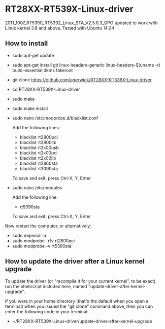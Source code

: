 RT28XX-RT539X-Linux-driver
==========================

2011_1007_RT5390_RT5392_Linux_STA_V2.5.0.3_DPO updated to work with Linux kernel 3.8 and above.
Tested with Ubuntu 14.04

How to install
--------------

- sudo apt-get update
- sudo apt-get install git linux-headers-generic linux-headers-$(uname -r) build-essential dkms fakeroot
- git clone https://github.com/agerwick/RT28XX-RT539X-Linux-driver
- cd RT28XX-RT539X-Linux-driver
- sudo make
- sudo make install
- sudo nano /etc/modprobe.d/blacklist.conf
  
  Add the following lines:
  - blacklist rt2800pci
  - blacklist rt2800lib
  - blacklist rt2x00usb
  - blacklist rt2x00pci
  - blacklist rt2x00lib
  - blacklist rt2860sta
  - blacklist rt3090sta
  
  To save and exit, press Ctrl-X, Y, Enter
- sudo nano /etc/modules
  
  Add the following line:
  - rt5390sta
  
  To save and exit, press Ctrl-X, Y, Enter

Now restart the computer, or alternatively:
- sudo depmod -a
- sudo modprobe -rfv rt2800pci
- sudo modprobe -v rt5390sta

How to update the driver after a Linux kernel upgrade
-----------------------------------------------------
To update the driver (or "recompile it for your current kernel", to be exact), run the shellscript included here, named "update-driver-after-kernel-upgrade".

If you were in your home directory (that's the default when you open a terminal) when you issued the "git clone" command above, then you can enter the following code in your terminal:
- ~/RT28XX-RT539X-Linux-driver/update-driver-after-kernel-upgrade
